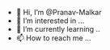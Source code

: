 - 👋 Hi, I’m @Pranav-Malkar
- 👀 I’m interested in ...
- 🌱 I’m currently learning ..
- 📫 How to reach me ...

<!---
Pranav-Malkar/Pranav-Malkar is a ✨ special ✨ repository because its `README.md` (this file) appears on your GitHub profile.
You can click the Preview link to take a look at your changes.
--->
